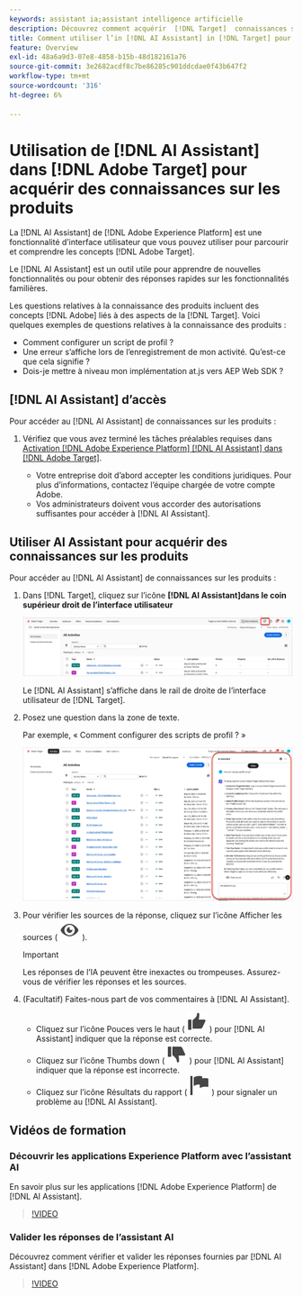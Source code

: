 ```yaml
---
keywords: assistant ia;assistant intelligence artificielle
description: Découvrez comment acquérir  [!DNL Target]  connaissances sur les produits avec  [!DNL AI Assistant].
title: Comment utiliser l’in [!DNL AI Assistant] in [!DNL Target] pour acquérir des connaissances sur le produit ?
feature: Overview
exl-id: 48a6a9d3-07e8-4858-b15b-48d182161a76
source-git-commit: 3e2682acdf8c7be86285c901ddcdae0f43b647f2
workflow-type: tm+mt
source-wordcount: '316'
ht-degree: 6%

---
```


# Utilisation de [!DNL AI Assistant] dans [!DNL Adobe Target] pour acquérir des connaissances sur les produits

La [!DNL AI Assistant] de [!DNL Adobe Experience Platform] est une fonctionnalité d’interface utilisateur que vous pouvez utiliser pour parcourir et comprendre les concepts [!DNL Adobe Target].

Le [!DNL AI Assistant] est un outil utile pour apprendre de nouvelles fonctionnalités ou pour obtenir des réponses rapides sur les fonctionnalités familières.

Les questions relatives à la connaissance des produits incluent des concepts [!DNL Adobe] liés à des aspects de la [!DNL Target]. Voici quelques exemples de questions relatives à la connaissance des produits :

* Comment configurer un script de profil ?
* Une erreur s’affiche lors de l’enregistrement de mon activité. Qu’est-ce que cela signifie ?
* Dois-je mettre à niveau mon implémentation at.js vers AEP Web SDK ?

## [!DNL AI Assistant] d’accès

Pour accéder au [!DNL AI Assistant] de connaissances sur les produits :

1. Vérifiez que vous avez terminé les tâches préalables requises dans [Activation [!DNL Adobe Experience Platform] [!DNL AI Assistant] dans [!DNL Adobe Target]](/help/main/c-intro/enabling-ai-assistant.md).

   * Votre entreprise doit d’abord accepter les conditions juridiques. Pour plus d’informations, contactez l’équipe chargée de votre compte Adobe.
   * Vos administrateurs doivent vous accorder des autorisations suffisantes pour accéder à [!DNL AI Assistant].

## Utiliser AI Assistant pour acquérir des connaissances sur les produits

Pour accéder au [!DNL AI Assistant] de connaissances sur les produits :

1. Dans [!DNL Target], cliquez sur l’icône **[!DNL AI Assistant]dans le coin supérieur droit de l’interface utilisateur**

   ![Icône de l’assistant AI](/help/main/c-intro/assets/ai-assistant-icon.png)

   Le [!DNL AI Assistant] s’affiche dans le rail de droite de l’interface utilisateur de [!DNL Target].

1. Posez une question dans la zone de texte.

   Par exemple, « Comment configurer des scripts de profil ? »

   ![Assistant AI avec réponse](/help/main/c-intro/assets/ai-assistant-answer.png)

1. Pour vérifier les sources de la réponse, cliquez sur l’icône Afficher les sources ( ![icône Afficher les sources](/help/main/assets/icons/Visibility.svg) ).

   >[!IMPORTANT]
   >
   >Les réponses de l’IA peuvent être inexactes ou trompeuses. Assurez-vous de vérifier les réponses et les sources.

1. (Facultatif) Faites-nous part de vos commentaires à [!DNL AI Assistant].

   * Cliquez sur l’icône Pouces vers le haut ( ![icône Pouces vers le haut](/help/main/assets/icons/ThumbUp.svg) ) pour [!DNL AI Assistant] indiquer que la réponse est correcte.
   * Cliquez sur l’icône Thumbs down ( ![icône Thumbs down](/help/main/assets/icons/ThumbDown.svg) ) pour [!DNL AI Assistant] indiquer que la réponse est incorrecte.
   * Cliquez sur l’icône Résultats du rapport ( ![icône Résultats du rapport](/help/main/assets/icons/Flag.svg) ) pour signaler un problème au [!DNL AI Assistant].

## Vidéos de formation

### Découvrir les applications Experience Platform avec l’assistant AI

En savoir plus sur les applications [!DNL Adobe Experience Platform] de [!DNL AI Assistant].

>[!VIDEO](https://video.tv.adobe.com/v/3441026/?learn=on&#x26;enablevpops&captions=fre_fr)

### Valider les réponses de l’assistant AI

Découvrez comment vérifier et valider les réponses fournies par [!DNL AI Assistant] dans [!DNL Adobe Experience Platform].

>[!VIDEO](https://video.tv.adobe.com/v/3441740/?learn=on&#x26;enablevpops&captions=fre_fr)
